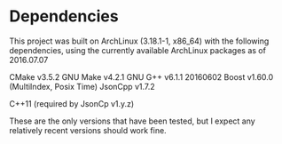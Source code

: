 # Dependencies

This project was built on ArchLinux (3.18.1-1, x86_64) with the following dependencies, using the currently available ArchLinux packages as of 2016.07.07

CMake v3.5.2
GNU Make v4.2.1
GNU G++ v6.1.1 20160602
Boost v1.60.0 (MultiIndex, Posix Time)
JsonCpp v1.7.2

C++11 (required by JsonCp v1.y.z)

These are the only versions that have been tested, but I expect any relatively recent versions should work fine.